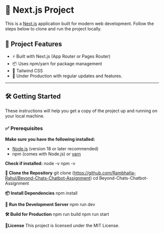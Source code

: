 # 🚀 Next.js Project

This is a [Next.js](https://nextjs.org/) application built for modern web development. Follow the steps below to clone and run the project locally.

## 📁 Project Features

- ⚡ Built with Next.js (App Router or Pages Router)
- 📦 Uses npm/yarn for package management
- 🎨 Tailwind CSS
- 🚀 Under Production with regular updates and features.

---

## 🛠️ Getting Started

These instructions will help you get a copy of the project up and running on your local machine.

### ✅ Prerequisites

**Make sure you have the following installed:**
- [Node.js](https://nodejs.org/) (version 18 or later recommended)
- npm (comes with Node.js) or [yarn](https://yarnpkg.com/)

**Check if installed:**
node -v
npm -v

**🔄 Clone the Repository**
git clone (https://github.com/Rambhatla-Rahul/Beyond-Chats-Chatbot-Assignment)
cd Beyond-Chats-Chatbot-Assignment


**📦 Install Dependencies**
npm install

**🚀 Run the Development Server**
npm run dev



**🛠️ Build for Production**
npm run build
npm run start



**📄License**
This project is licensed under the MIT License.
